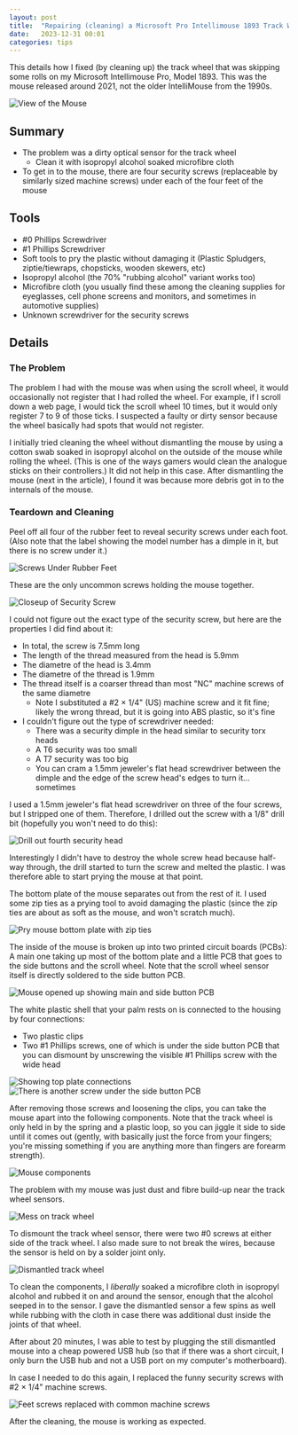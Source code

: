 ```yaml
---
layout: post
title:  "Repairing (cleaning) a Microsoft Pro Intellimouse 1893 Track Wheel"
date:   2023-12-31 00:01
categories: tips
---
```


This details how I fixed (by cleaning up) the track wheel that was skipping
some rolls on my Microsoft Intellimouse Pro, Model 1893.
This was the mouse released around 2021, not the older IntelliMouse from the 1990s.

![View of the Mouse](/assets/intellimouse-1893/mouse-whole.jpg)

## Summary

* The problem was a dirty optical sensor for the track wheel
    * Clean it with isopropyl alcohol soaked microfibre cloth
* To get in to the mouse, there are four security screws
  (replaceable by similarly sized machine screws) under each of the four feet
  of the mouse

## Tools

* #0 Phillips Screwdriver
* #1 Phillips Screwdriver
* Soft tools to pry the plastic without damaging it
  (Plastic Spludgers, ziptie/tiewraps, chopsticks, wooden skewers, etc)
* Isopropyl alcohol (the 70% "rubbing alcohol" variant works too)
* Microfibre cloth (you usually find these among the cleaning supplies for
  eyeglasses, cell phone screens and monitors, and sometimes in automotive
  supplies)
* Unknown screwdriver for the security screws

## Details

### The Problem

The problem I had with the mouse was when using the scroll wheel, it would
occasionally not register that I had rolled the wheel. For example, if I scroll
down a web page, I would tick the scroll wheel 10 times, but it would only
register 7 to 9 of those ticks. I suspected a faulty or dirty sensor because
the wheel basically had spots that would not register.

I initially tried cleaning the wheel without dismantling the mouse by
using a cotton swab soaked in isopropyl alcohol on the outside of the mouse
while rolling the wheel. (This is one of the ways gamers would clean the analogue
sticks on their controllers.) It did not help in this case. After dismantling the
mouse (next in the article), I found it was because more debris got in to the
internals of the mouse.

### Teardown and Cleaning

Peel off all four of the rubber feet to reveal security screws under each foot.
(Also note that the label showing the model number has a dimple in it,
but there is no screw under it.)

![Screws Under Rubber Feet](/assets/intellimouse-1893/feet-screws.jpg)

These are the only uncommon screws holding the mouse together.

![Closeup of Security Screw](/assets/intellimouse-1893/security-screw.jpg)

I could not figure out the exact type of the security screw, but here are the
properties I did find about it:

* In total, the screw is 7.5mm long
* The length of the thread measured from the head is 5.9mm
* The diametre of the head is 3.4mm
* The diametre of the thread is 1.9mm
* The thread itself is a coarser thread than most "NC" machine screws of the
  same diametre
    * Note I substituted a #2 × 1/4" (US) machine screw and it fit fine;
      likely the wrong thread, but it is going into ABS plastic, so it's fine
* I couldn't figure out the type of screwdriver needed:
    * There was a security dimple in the head similar to security torx heads
    * A T6 security was too small
    * A T7 security was too big
    * You can cram a 1.5mm jeweler's flat head screwdriver between the dimple
      and the edge of the screw head's edges to turn it... sometimes

I used a 1.5mm jeweler's flat head screwdriver on three of the four screws,
but I stripped one of them. Therefore, I drilled out the screw with a 1/8"
drill bit (hopefully you won't need to do this):

![Drill out fourth security head](/assets/intellimouse-1893/drill-out.jpg)

Interestingly I didn't have to destroy the whole screw head because half-way through,
the drill started to turn the screw and melted the plastic. I was therefore
able to start prying the mouse at that point.

The bottom plate of the mouse separates out from the rest of it. I used
some zip ties as a prying tool to avoid damaging the plastic (since the zip
ties are about as soft as the mouse, and won't scratch much).

![Pry mouse bottom plate with zip ties](/assets/intellimouse-1893/ziptie-pry-bottom.jpg)

The inside of the mouse is broken up into two printed circuit boards (PCBs):
A main one taking up most of the bottom plate and a little PCB that goes to
the side buttons and the scroll wheel. Note that the scroll wheel sensor itself
is directly soldered to the side button PCB.

![Mouse opened up showing main and side button PCB](/assets/intellimouse-1893/mouse-opened.jpg)

The white plastic shell that your palm rests on is connected to the housing by
four connections:

* Two plastic clips
* Two #1 Phillips screws, one of which is under the side button PCB that
  you can dismount by unscrewing the visible #1 Phillips screw with the
  wide head

![Showing top plate connections](/assets/intellimouse-1893/top-plate-connections.jpg)
![There is another screw under the side button PCB](/assets/intellimouse-1893/side-button-pcb-removed.jpg)

After removing those screws and loosening the clips, you can take the mouse apart
into the following components. Note that the track wheel is only held in by the
spring and a plastic loop, so you can jiggle it side to side until it comes out
(gently, with basically just the force from your fingers; you're missing
something if you are anything more than fingers are forearm strength).

![Mouse components](/assets/intellimouse-1893/teardown.jpg)

The problem with my mouse was just dust and fibre build-up near the track
wheel sensors.

![Mess on track wheel](/assets/intellimouse-1893/trackwheel-mess.jpg)

To dismount the track wheel sensor, there were two #0 screws at either side of
the track wheel. I also made sure to not break the wires, because the sensor
is held on by a solder joint only.

![Dismantled track wheel](/assets/intellimouse-1893/trackwheel-dismantle.jpg)

To clean the components, I _liberally_ soaked a microfibre cloth in
isopropyl alcohol and rubbed it on and around the sensor, enough that
the alcohol seeped in to the sensor. I gave the dismantled sensor
a few spins as well while rubbing with the cloth in case there was
additional dust inside the joints of that wheel.

After about 20 minutes, I was able to test by plugging the still dismantled
mouse into a cheap powered USB hub (so that if there was a short circuit, I only
burn the USB hub and not a USB port on my computer's motherboard).

In case I needed to do this again, I replaced the funny security screws with
#2 × 1/4" machine screws.

![Feet screws replaced with common machine screws](/assets/intellimouse-1893/machine-screw-feet.jpg)

After the cleaning, the mouse is working as expected.
